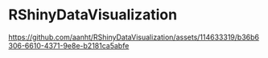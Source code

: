 # RShinyDataVisualization


https://github.com/aanht/RShinyDataVisualization/assets/114633319/b36b6306-6610-4371-9e8e-b2181ca5abfe

